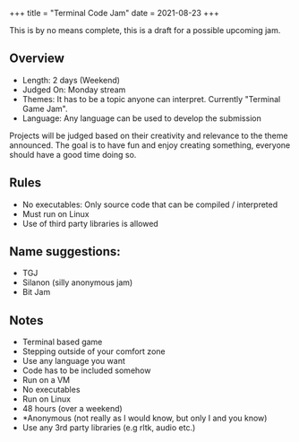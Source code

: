 +++
title = "Terminal Code Jam"
date = 2021-08-23
+++

This is by no means complete, this is a draft for a possible upcoming jam.

## Overview

- Length: 2 days (Weekend)
- Judged On: Monday stream
- Themes: It has to be a topic anyone can interpret. Currently "Terminal Game Jam".
- Language: Any language can be used to develop the submission
  
Projects will be judged based on their creativity and relevance to the theme announced.
The goal is to have fun and enjoy creating something, 
everyone should have a good time doing so.

## Rules
- No executables: Only source code that can be compiled / interpreted
- Must run on Linux
- Use of third party libraries is allowed

## Name suggestions:
* TGJ
* Silanon (silly anonymous jam)
* Bit Jam


## Notes

* Terminal based game
* Stepping outside of your comfort zone
* Use any language you want
* Code has to be included somehow
* Run on a VM
* No executables
* Run on Linux
* 48 hours (over a weekend)
* *Anonymous  (not really as I would know, but only I and you know)
* Use any 3rd party libraries (e.g rltk, audio etc.)
